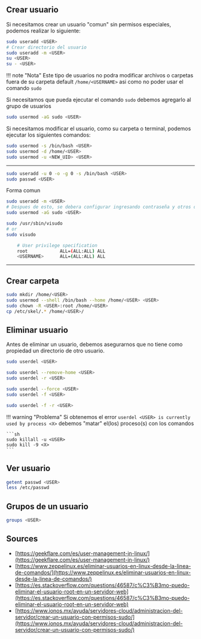 ## Crear usuario

Si necesitamos crear un usuario "comun" sin permisos especiales, podemos realizar lo siguiente:

```sh
sudo useradd <USER>
# Crear directorio del usuario
sudo useradd -m <USER>
su <USER>
su - <USER>
```


!!! note "Nota"
    Este tipo de usuarios no podra modificar archivos o carpetas fuera de su carpeta default `/home/<USERNAME>` asi como no poder usar el comando `sudo`


Si necesitamos que pueda ejecutar el comando `sudo` debemos agregarlo al grupo de usuarios

```sh
sudo usermod -aG sudo <USER>
```


Si necesitamos modificar el usuario, como su carpeta o terminal, podemos ejecutar los siguientes comandos:

```sh
sudo usermod -s /bin/bash <USER>
sudo usermod -d /home/<USER>
sudo usermod -u <NEW_UID> <USER>
```

---

```sh
sudo useradd -u 0 -o -g 0 -s /bin/bash <USER>
sudo passwd <USER>
```

Forma comun
```sh
sudo useradd -m <USER>
# Despues de esto, se debera configurar ingresando contraseña y otros datos
sudo usermod -aG sudo <USER>

sudo /usr/sbin/visudo
# or
sudo visudo

    # User privilege specification
    root            ALL=(ALL:ALL) ALL
    <USERNAME>    	ALL=(ALL:ALL) ALL

```
---

## Crear carpeta
```sh
sudo mkdir /home/<USER>
sudo usermod --shell /bin/bash --home /home/<USER> <USER>
sudo chown -R <USER>:root /home/<USER>
cp /etc/skel/.* /home/<USER>/
```

## Eliminar usuario

Antes de eliminar un usuario, debemos asegurarnos que no tiene como propiedad un directorio de otro usuario.

```sh
sudo userdel <USER>

sudo userdel --remove-home <USER>
sudo userdel -r <USER>

sudo userdel --force <USER>
sudo userdel -f <USER>

sudo userdel -f -r <USER>
```

!!! warning "Problema"
    Si obtenemos el error `userdel <USER> is currently used by process <X>`
    debemos "matar" el(los) proceso(s) con los comandos

    ```sh
    sudo killall -u <USER>
    sudo kill -9 <X>
    ```

## Ver usuario

```sh
getent passwd <USER>
less /etc/passwd
```

## Grupos de un usuario

```sh
groups <USER>
```


## Sources

- [https://geekflare.com/es/user-management-in-linux/](https://geekflare.com/es/user-management-in-linux/)
- [https://www.zeppelinux.es/eliminar-usuarios-en-linux-desde-la-linea-de-comandos/](https://www.zeppelinux.es/eliminar-usuarios-en-linux-desde-la-linea-de-comandos/)
- [https://es.stackoverflow.com/questions/46587/c%C3%B3mo-puedo-eliminar-el-usuario-root-en-un-servidor-web](https://es.stackoverflow.com/questions/46587/c%C3%B3mo-puedo-eliminar-el-usuario-root-en-un-servidor-web)
- [https://www.ionos.mx/ayuda/servidores-cloud/administracion-del-servidor/crear-un-usuario-con-permisos-sudo/](https://www.ionos.mx/ayuda/servidores-cloud/administracion-del-servidor/crear-un-usuario-con-permisos-sudo/)